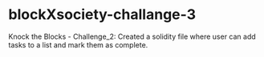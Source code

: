 # blockXsociety-challange-3
Knock the Blocks - Challenge_2: Created a solidity file where user can add tasks to a list and mark them as complete.
